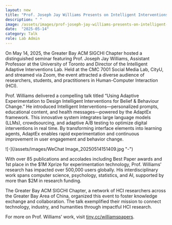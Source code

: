 ```yaml
---
layout: new
title: "Prof. Joseph Jay Williams Presents on Intelligent Interventions for Behavior Change"
description: " "
image: /assets/images/prof-joseph-jay-williams-presents-on-intelligent-interventions-for-behavior-change.jpg
date:  "2025-05-14"
category: Talk
role: Lab Admin
---
```

On May 14, 2025, the Greater Bay ACM SIGCHI Chapter hosted a distinguished seminar featuring Prof. Joseph Jay Williams, Assistant Professor at the University of Toronto and Director of the Intelligent Adaptive Interventions Lab. Held at the CMC 7001 Social Media Lab, CityU, and streamed via Zoom, the event attracted a diverse audience of researchers, students, and practitioners in Human-Computer Interaction (HCI).

Prof. Williams delivered a compelling talk titled “Using Adaptive Experimentation to Design Intelligent Interventions for Belief & Behaviour Change.” He introduced Intelligent Interventions—personalized prompts, educational content, and health messages—powered by the AdaptEx framework. This innovative system integrates large language models (LLMs), crowdsourcing, and adaptive A/B testing to optimize digital interventions in real time. By transforming interface elements into learning agents, AdaptEx enables rapid experimentation and continuous improvement in user engagement and behavior change.

![-](/assets/images/WeChat Image_20250514151409.jpg "-")

With over 85 publications and accolades including Best Paper awards and 1st place in the $1M Xprize for experimentation technology, Prof. Williams’ research has impacted over 500,000 users globally. His interdisciplinary work spans computer science, psychology, statistics, and AI, supported by more than $2M in research funding.

The Greater Bay ACM SIGCHI Chapter, a network of HCI researchers across the Greater Bay Area of China, organized this event to foster knowledge exchange and collaboration. The talk exemplified their mission to connect technology, industry, and humanities through impactful HCI research.

For more on Prof. Williams’ work, visit [tiny.cc/williamspapers](https://docs.google.com/document/d/1rS61tbbI_UpPy8DeFr0ABuc9Si8vBO2Zvo-aiJLusY8/pub#h.bzbzmtb1wstj).

